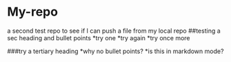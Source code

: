 # My-repo
a second test repo to see if I can push a file from my local repo
##testing a sec heading and bullet points
*try one
*try again
*try once more

###try a tertiary heading
*why no bullet points?
*is this in markdown mode?
